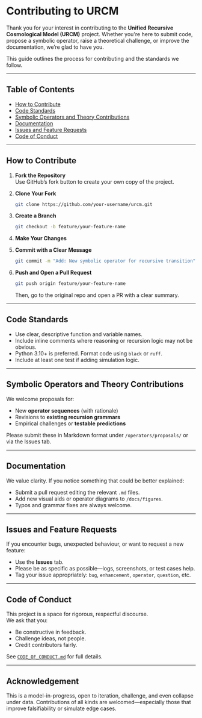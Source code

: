 # Contributing to URCM

Thank you for your interest in contributing to the **Unified Recursive Cosmological Model (URCM)** project. Whether you're here to submit code, propose a symbolic operator, raise a theoretical challenge, or improve the documentation, we’re glad to have you.

This guide outlines the process for contributing and the standards we follow.

---

## Table of Contents

- [How to Contribute](#how-to-contribute)
- [Code Standards](#code-standards)
- [Symbolic Operators and Theory Contributions](#symbolic-operators-and-theory-contributions)
- [Documentation](#documentation)
- [Issues and Feature Requests](#issues-and-feature-requests)
- [Code of Conduct](#code-of-conduct)

---

## How to Contribute

1. **Fork the Repository**  
   Use GitHub’s fork button to create your own copy of the project.

2. **Clone Your Fork**
   ```bash
   git clone https://github.com/your-username/urcm.git
   ```

3. **Create a Branch**
   ```bash
   git checkout -b feature/your-feature-name
   ```

4. **Make Your Changes**

5. **Commit with a Clear Message**
   ```bash
   git commit -m "Add: New symbolic operator for recursive transition"
   ```

6. **Push and Open a Pull Request**
   ```bash
   git push origin feature/your-feature-name
   ```
   Then, go to the original repo and open a PR with a clear summary.

---

## Code Standards

- Use clear, descriptive function and variable names.
- Include inline comments where reasoning or recursion logic may not be obvious.
- Python 3.10+ is preferred. Format code using `black` or `ruff`.
- Include at least one test if adding simulation logic.

---

## Symbolic Operators and Theory Contributions

We welcome proposals for:

- New **operator sequences** (with rationale)
- Revisions to **existing recursion grammars**
- Empirical challenges or **testable predictions**

Please submit these in Markdown format under `/operators/proposals/` or via the Issues tab.

---

## Documentation

We value clarity. If you notice something that could be better explained:

- Submit a pull request editing the relevant `.md` files.
- Add new visual aids or operator diagrams to `/docs/figures`.
- Typos and grammar fixes are always welcome.

---

## Issues and Feature Requests

If you encounter bugs, unexpected behaviour, or want to request a new feature:

- Use the **Issues** tab.
- Please be as specific as possible—logs, screenshots, or test cases help.
- Tag your issue appropriately: `bug`, `enhancement`, `operator`, `question`, etc.

---

## Code of Conduct

This project is a space for rigorous, respectful discourse.  
We ask that you:

- Be constructive in feedback.
- Challenge ideas, not people.
- Credit contributors fairly.

See [`CODE_OF_CONDUCT.md`](./CODE_OF_CONDUCT.md) for full details.

---

## Acknowledgement

This is a model-in-progress, open to iteration, challenge, and even collapse under data. Contributions of all kinds are welcomed—especially those that improve falsifiability or simulate edge cases.
